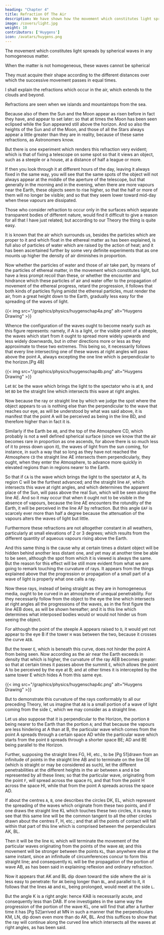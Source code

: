 ```yaml
---
heading: "Chapter 4"
title: Refraction Of The Air
description: We have shown how the movement which constitutes light spreads by spherical waves in any homogeneous matter. And it is evident that when the matter is not homogeneous
image: /covers/light.jpg
weight: 10
contributors: ['Huygens']
icon: /avatars/huygens.png
---
```





The movement which constitutes light spreads by spherical waves in any homogeneous matter.

When the matter is not homogeneous, these waves cannot be spherical 

<!-- but of such a constitution that the movement is communicated in it more rapidly toward one side than toward another, : but that  -->

They must acquire their shape according to the different distances over which the successive movement passes in equal times.

I shall explain the refractions which occur in the air, which extends to the clouds and beyond. 

Refractions are seen when we islands and mountaintops from the sea. 

<!-- The effects of which refractions are very remarkable; for by them we often see objects which the rotundity of the Earth ought otherwise to hide; such as Islands, and the tops of mountains when one is at sea.  -->

Because also of them the Sun and the Moon appear as risen before in fact they have, and appear to set later: so that at times the Moon has been seen eclipsed while the Sun appeared still above the horizon. And so also the heights of the Sun and of the Moon, and those of all the Stars always appear a little greater than they are in reality, because of these same refractions, as Astronomers know. 

But there is one experiment which renders this refraction very evident; which is that of fixing a telescope on some spot so that it views an object, such as a steeple or a house, at a distance of half a league or more. 

If then you look through it at different hours of the day, leaving it always fixed in the same way, you will see that the same spots of the object will not always appear at the middle of the aperture of the telescope, but that generally in the morning and in the evening, when there are more vapours near the Earth, these objects seem to rise higher, so that the half or more of them will no longer be visible; and so that they seem lower toward mid-day when these vapours are dissipated.

Those who consider refraction to occur only in the surfaces which separate transparent bodies of different nature, would find it difficult to give a reason for all that I have just related; but according to our Theory the thing is quite easy. 

It is known that the air which surrounds us, besides the particles which are proper to it and which float in the ethereal matter as has been explained, is full also of particles of water which are raised by the action of heat; and it has been ascertained further by some very definite experiments that as one mounts up higher the density of air diminishes in proportion.

Now whether the particles of water and those of air take part, by means of the particles of ethereal matter, in the movement which constitutes light, but have a less prompt recoil than these, or whether the encounter and hindrance which these particles of air and water offer to the propagation of movement of the ethereal progress, retard the progression, it follows that both kinds of particles flying amidst the ethereal particles, must render the air, from a great height down to the Earth, gradually less easy for the spreading of the waves of light.


{{< img src="/graphics/physics/huygenschap4a.png" alt="Huygens Drawing" >}}


Whence the configuration of the waves ought to become nearly such as this figure represents: namely, if A is a light, or the visible point of a steeple, the waves which start from it ought to spread more widely upwards and less widely downwards, but in other directions more or less as they approximate to these two extremes. This being so, it necessarily follows that every line intersecting one of these waves at right angles will pass above the point A, always excepting the one line which is perpendicular to the horizon.[Pg 48]

{{< img src="/graphics/physics/huygenschap4b.png" alt="Huygens Drawing" >}}

Let `BC` be the wave which brings the light to the spectator who is at `B`, and let `BD` be the straight line which intersects this wave at right angles. 

Now because the ray or straight line by which we judge the spot where the object appears to us is nothing else than the perpendicular to the wave that reaches our eye, as will be understood by what was said above, it is manifest that the point A will be perceived as being in the line BD, and therefore higher than in fact it is.

Similarly if the Earth be `AB`, and the top of the Atmosphere CD, which probably is not a well defined spherical surface (since we know that the air becomes rare in proportion as one ascends, for above there is so much less of it to press down upon it), the waves of light from the sun coming, for instance, in such a way that so long as they have not reached the Atmosphere `CD` the straight line AE intersects them perpendicularly, they ought, when they enter the Atmosphere, to advance more quickly in elevated regions than in regions nearer to the Earth.

So that if `CA` is the wave which brings the light to the spectator at A, its region C will be the furthest advanced; and the straight line `AF`, which intersects this wave at right angles, and which determines the apparent place of the Sun, will pass above the real Sun, which will be seen along the line AE. And so it may occur that when it ought not to be visible in the absence of vapours, because the line AE encounters the rotundity of the Earth, it will be perceived in the line AF by refraction. But this angle `EAF` is scarcely ever more than half a degree because the attenuation of the vapours alters the waves of light but little. 

Furthermore these refractions are not altogether constant in all weathers, particularly at small elevations of 2 or 3 degrees; which results from the different quantity of aqueous vapours rising above the Earth.

And this same thing is the cause why at certain times a distant object will be hidden behind another less distant one, and yet may at another time be able to be seen, although the spot from which it is viewed is always the same. But the reason for this effect will be still more evident from what we are going to remark touching the curvature of rays. It appears from the things explained above that the progression or propagation of a small part of a wave of light is properly what one calls a ray.

Now these rays, instead of being straight as they are in homogeneous media, ought to be curved in an atmosphere of unequal penetrability. For they necessarily follow from the object to the eye the line which intersects at right angles all the progressions of the waves, as in the first figure the line AEB does, as will be shown hereafter; and it is this line which determines what interposed bodies would or would not hinder us from seeing the object. 

For although the point of the steeple A appears raised to `D`, it would yet not appear to the eye B if the tower `H` was between the two, because it crosses the curve `AEB`. 

But the tower `E`, which is beneath this curve, does not hinder the point A from being seen. Now according as the air near the Earth exceeds in density that which is higher, the curvature of the ray AEB becomes greater: so that at certain times it passes above the summit `E`, which allows the point A to be perceived by the eye at B; and at other times it is intercepted by the same tower E which hides A from this same eye.


{{< img src="/graphics/physics/huygenschap4c.png" alt="Huygens Drawing" >}}

But to demonstrate this curvature of the rays conformably to all our preceding Theory, let us imagine that `AB` is a small portion of a wave of light coming from the side `C`, which we may consider as a straight line. 

Let us also suppose that it is perpendicular to the Horizon, the portion `B` being nearer to the Earth than the portion `A`; and that because the vapours are less hindering at A than at B, the particular wave which comes from the point A spreads through a certain space AD while the particular wave which starts from the point `B` spreads through a shorter space BE; AD and BE being parallel to the Horizon. 

Further, supposing the straight lines FG, HI, etc., to be [Pg 51]drawn from an infinitude of points in the straight line AB and to terminate on the line DE (which is straight or may be considered as such), let the different penetrabilities at the different heights in the air between `A` and `B` be represented by all these lines; so that the particular wave, originating from the point `F`, will spread across the space `FG`, and that from the point H across the space HI, while that from the point A spreads across the space AD.


If about the centres `A`, `B`, one describes the circles DK, EL, which represent the spreading of the waves which originate from these two points, and if one draws the straight line KL which touches these two circles, it is easy to see that this same line will be the common tangent to all the other circles drawn about the centres F, H, etc.; and that all the points of contact will fall within that part of this line which is comprised between the perpendiculars AK, BL. 

Then it will be the line `KL` which will terminate the movement of the particular waves originating from the points of the wave `AB`; and this movement will be stronger between the points `KL`, than anywhere else at the same instant, since an infinitude of circumferences concur to form this straight line; and consequently `KL` will be the propagation of the portion of wave AB, as has been said in explaining reflexion and ordinary refraction. 

Now it appears that AK and BL dip down toward the side where the air is less easy to penetrate: for `AK` being longer than `BL`, and parallel to it, it follows that the lines `AB` and `KL`, being prolonged, would meet at the side `L`. 

But the angle K is a right angle: hence KAB is necessarily acute, and consequently less than DAB. If one investigates in the same way the progression of the portion of the wave KL, one will find that after a further time it has [Pg 52]arrived at MN in such a manner that the perpendiculars KM, LN, dip down even more than do AK, BL. And this suffices to show that the ray will continue along the curved line which intersects all the waves at right angles, as has been said.

